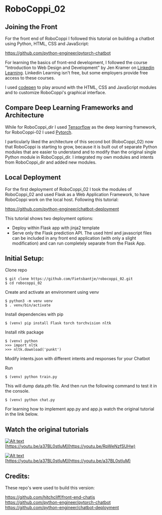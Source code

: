 # RoboCoppi_02  

## Joining the Front  

For the front end of RoboCoppi I followed this tutorial on building a chatbot using Python, HTML, CSS and JavaScript:  

https://github.com/python-engineer/pytorch-chatbot   

For learning the basics of front-end development, I followed the course "Introduction to Web Design and Development" by Jen Kramer on [Linkedin Learning](https://www.linkedin.com/learning/). Linkedin Learning isn't free, but some employers provide free access to these courses.  

I used [codepen](https://codepen.io) to play around with the HTML, CSS and JavaScript modules and to customize RoboCoppi's graphical interface.  

## Compare Deep Learning Frameworks and Architecture  

While for RoboCoppi_dir I used [Tensorflow](https://www.tensorflow.org/overview) as the deep learning framework, for RoboCoppi-02 I used [Pytorch](https://pytorch.org/tutorials/index.html).  

I particularly liked the architecture of this second bot (RoboCoppi_02) now that RoboCoppi is starting to grow, because it is built out of separate Python modules that are easier to understand and to modify than the original single Python module in RoboCoppi_dir. I integrated my own modules and intents from RoboCoppi_dir and added new modules. 

## Local Deployment  

For the first deployment of RoboCoppi_02 I took the modules of RoboCoppi_02 and used Flask as a Web Application Framework, to have RoboCoppi work on the local host. Following this tutorial:  

https://github.com/python-engineer/chatbot-deployment  

This tutorial shows two deployment options:

- Deploy within Flask app with jinja2 template  
- Serve only the Flask prediction API. The used html and javascript files can be included in any front end application (with only a slight modification) and can run completely separate from the Flask App.  

## Initial Setup:  

Clone repo
```
$ git clone https://github.com/Fietsbantje/robocoppi_02.git
$ cd robocoppi_02
```

Create and activate an environment using venv
```
$ python3 -m venv venv
$ . venv/bin/activate
```
Install dependencies with pip
```
$ (venv) pip install Flask torch torchvision nltk
```
Install nltk package
```
$ (venv) python
>>> import nltk
>>> nltk.download('punkt')
```
Modify intents.json with different intents and responses for your Chatbot

Run
```
$ (venv) python train.py
```
This will dump data.pth file. And then run the following command to test it in the console.
```
$ (venv) python chat.py
```

For learning how to implement app.py and app.js watch the original tutorial in the link below.

## Watch the original tutorials  

[![Alt text](https://img.youtube.com/vi/RpWeNzfSUHw/hqdefault.jpg)](https://youtu.be/RpWeNzfSUHw)  
[https://youtu.be/a37BL0stIuM](https://youtu.be/RpWeNzfSUHw)  

[![Alt text](https://img.youtube.com/vi/a37BL0stIuM/hqdefault.jpg)](https://youtu.be/a37BL0stIuM)  
[https://youtu.be/a37BL0stIuM](https://youtu.be/a37BL0stIuM)  

## Credits:  

These repo's were used to build this version: 
 
https://github.com/hitchcliff/front-end-chatjs  
https://github.com/python-engineer/pytorch-chatbot  
https://github.com/python-engineer/chatbot-deployment  
  

